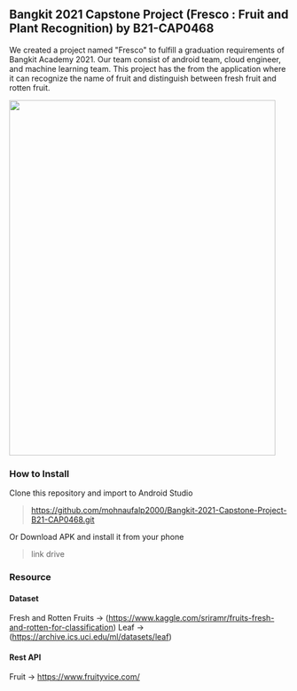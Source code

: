 ## Bangkit 2021 Capstone Project (Fresco : Fruit and Plant Recognition) by B21-CAP0468

We created a project named "Fresco" to fulfill a graduation requirements of Bangkit Academy 2021. Our team consist of android team, cloud engineer, and machine learning team.
This project has the from the application where it can recognize the name of fruit and distinguish between fresh fruit and rotten fruit.

<img src="https://user-images.githubusercontent.com/49554106/121322897-9086bc00-c939-11eb-9b51-ae1080cf73d7.jpg" width="480" height="640">

### How to Install

Clone this repository and import to Android Studio

> https://github.com/mohnaufalp2000/Bangkit-2021-Capstone-Project-B21-CAP0468.git

Or Download APK and install it from your phone

> link drive

### Resource

#### Dataset

Fresh and Rotten Fruits -> (https://www.kaggle.com/sriramr/fruits-fresh-and-rotten-for-classification)
Leaf -> (https://archive.ics.uci.edu/ml/datasets/leaf)

#### Rest API

Fruit -> https://www.fruityvice.com/


